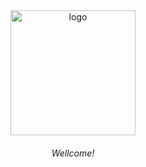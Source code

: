 <div align="middle" alt="card">
  <img src="https://static.legumii.repl.co/images/legumi.png" alt="logo" width="200px"> 
  <h6> Wellcome! </h6>
</div>
